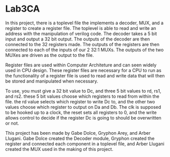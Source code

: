 # Lab3CA

In this project, there is a toplevel file the implements a decoder, MUX, and a register to create a register file. The toplevel is able to read and write an address with the manipulation of verilog code. The decoder takes a 5 bit input and output a 32 bit output. The outputs of the decoder are then connected to the 32 registers made. The outputs of the registers are then connected to each of the inputs of our 2 32:1 MUXs. The outputs of the two MUXes are driven as the output to the file.

Register files are used within Computer Architeture and can seen widely used in CPU design. These register files are necessary for a CPU to run as the functionality of a register file is used to read and write data that will then be stored and manipulated when necessary.

To use, you must give a 32 bit value to Dc, and three 5 bit values to rd, rs1, and rs2. these 5 bit values choose which registers to read from within the file. the rd value selects which register to write Dc to, and the other two values choose which register to output on Da and Db. The clk is supposed to be hooked up to a clock, the reset sets all registers to 0, and the write allows control to decide if the register Dc is going to should be overwritten or not. 

This project has been made by Gabe Dolce, Gryphon Arey, and Arber Llugani. Gabe Dolce created the Decoder module, Gryphon created the register and connected each component in a toplevel file, and Arber Llugani created the MUX used in the making of this project.
